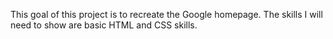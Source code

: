 This goal of this project is to recreate the Google homepage. The skills I will need to show are basic HTML and CSS skills.